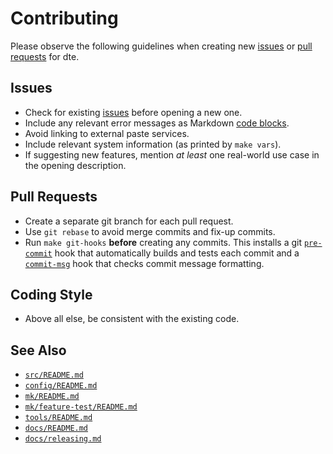 Contributing
============

Please observe the following guidelines when creating new [issues]
or [pull requests] for dte.

Issues
------

* Check for existing [issues] before opening a new one.
* Include any relevant error messages as Markdown [code blocks].
* Avoid linking to external paste services.
* Include relevant system information (as printed by `make vars`).
* If suggesting new features, mention *at least* one real-world
  use case in the opening description.

Pull Requests
-------------

* Create a separate git branch for each pull request.
* Use `git rebase` to avoid merge commits and fix-up commits.
* Run `make git-hooks` **before** creating any commits. This installs
  a git [`pre-commit`] hook that automatically builds and tests each
  commit and a [`commit-msg`] hook that checks commit message
  formatting.

Coding Style
------------

* Above all else, be consistent with the existing code.

See Also
--------

* [`src/README.md`]
* [`config/README.md`]
* [`mk/README.md`]
* [`mk/feature-test/README.md`]
* [`tools/README.md`]
* [`docs/README.md`]
* [`docs/releasing.md`]


[issues]: https://gitlab.com/craigbarnes/dte/-/issues
[pull requests]: https://gitlab.com/craigbarnes/dte/-/merge_requests
[code blocks]: https://docs.gitlab.com/ee/user/markdown.html#code-spans-and-blocks
[`pre-commit`]: https://gitlab.com/craigbarnes/dte/blob/master/tools/git-hooks/pre-commit
[`commit-msg`]: https://gitlab.com/craigbarnes/dte/blob/master/tools/git-hooks/commit-msg
[`src/README.md`]: https://gitlab.com/craigbarnes/dte/-/blob/master/src/README.md
[`config/README.md`]: https://gitlab.com/craigbarnes/dte/-/blob/master/config/README.md
[`mk/README.md`]: https://gitlab.com/craigbarnes/dte/-/blob/master/mk/README.md
[`mk/feature-test/README.md`]: https://gitlab.com/craigbarnes/dte/-/blob/master/mk/feature-test/README.md
[`tools/README.md`]: https://gitlab.com/craigbarnes/dte/-/blob/master/tools/README.md
[`docs/README.md`]: https://gitlab.com/craigbarnes/dte/-/blob/master/docs/README.md
[`docs/releasing.md`]: https://gitlab.com/craigbarnes/dte/-/blob/master/docs/releasing.md
